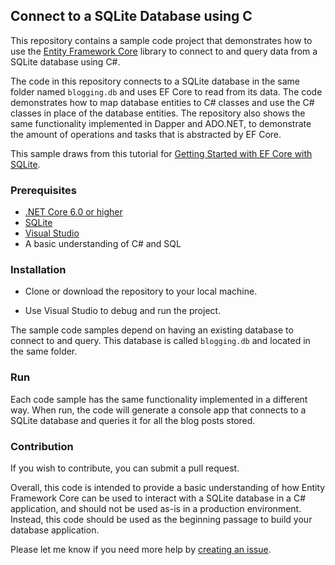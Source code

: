 ## Connect to a SQLite Database using C #

This repository contains a sample code project that demonstrates how to use the [Entity Framework Core](https://docs.microsoft.com/en-us/ef/core/) library to connect to and query data from a SQLite database using C#.

The code in this repository connects to a SQLite database in the same folder named `blogging.db` and uses EF Core to read from its data. The code demonstrates how to map database entities to C# classes and use the C# classes in place of the database entities. The repository also shows the same functionality implemented in Dapper and ADO.NET, to demonstrate the amount of operations and tasks that is abstracted by EF Core.

This sample draws from this tutorial for [Getting Started with EF Core with SQLite](https://learn.microsoft.com/en-us/ef/core/get-started/overview/first-app).

### Prerequisites

- [.NET Core 6.0 or higher](https://dotnet.microsoft.com/en-us/download/dotnet/7.0)
- [SQLite](https://www.sqlite.org/download.html)
- [Visual Studio](https://visualstudio.microsoft.com/downloads/)
- A basic understanding of C# and SQL

### Installation

- Clone or download the repository to your local machine.

- Use Visual Studio to debug and run the project.

The sample code samples depend on having an existing database to connect to and query. This database is called `blogging.db` and located in the same folder.

### Run

Each code sample has the same functionality implemented in a different way. When run, the code will generate a console app that connects to a SQLite database and queries it for all the blog posts stored.

### Contribution

If you wish to contribute, you can submit a pull request.

Overall, this code is intended to provide a basic understanding of how Entity Framework Core can be used to interact with a SQLite database in a C# application, and should not be used as-is in a production environment. Instead, this code should be used as the beginning passage to build your database application.

Please let me know if you need more help by [creating an issue](https://github.com/jcjiang/CSharp-AccessSQL-Demo/issues).
